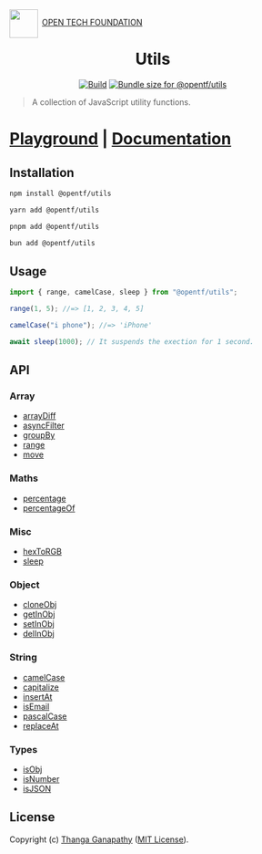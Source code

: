 <img align="left" src="https://open-tech-foundation.pages.dev/img/Logo.svg" width="50" height="50">

&nbsp;[OPEN TECH FOUNDATION](https://open-tech-foundation.pages.dev/)

<div align="center">

# Utils

[![Build](https://github.com/open-tech-foundation/js-utils/actions/workflows/build.yml/badge.svg)](https://github.com/open-tech-foundation/js-utils/actions/workflows/build.yml) <a href="https://pkg-size.dev/@opentf/utils"><img src="https://pkg-size.dev/badge/bundle/3224" title="Bundle size for @opentf/utils"></a>

</div>

> A collection of JavaScript utility functions.

# [Playground](https://js-utils.pages.dev/playground) | [Documentation](https://js-utils.pages.dev)

## Installation

```sh
npm install @opentf/utils
```

```sh
yarn add @opentf/utils
```

```sh
pnpm add @opentf/utils
```

```sh
bun add @opentf/utils
```

## Usage

```ts
import { range, camelCase, sleep } from "@opentf/utils";

range(1, 5); //=> [1, 2, 3, 4, 5]

camelCase("i phone"); //=> 'iPhone'

await sleep(1000); // It suspends the exection for 1 second.
```

## API

### Array

- [arrayDiff](https://js-utils.pages.dev/docs/Array/arrayDiff)
- [asyncFilter](https://js-utils.pages.dev/docs/Array/asyncFilter)
- [groupBy](https://js-utils.pages.dev/docs/Array/groupBy)
- [range](https://js-utils.pages.dev/docs/Array/range)
- [move](https://js-utils.pages.dev/docs/Array/move)

### Maths

- [percentage](https://js-utils.pages.dev/docs/Maths/percentage)
- [percentageOf](https://js-utils.pages.dev/docs/Maths/percentageOf)

### Misc

- [hexToRGB](https://js-utils.pages.dev/docs/Misc/hexToRGB)
- [sleep](https://js-utils.pages.dev/docs/Timers/sleep)

### Object

- [cloneObj](https://js-utils.pages.dev/docs/Object/cloneObj)
- [getInObj](https://js-utils.pages.dev/docs/Object/getInObj)
- [setInObj](https://js-utils.pages.dev/docs/Object/setInObj)
- [delInObj](https://js-utils.pages.dev/docs/Object/delInObj)

### String

- [camelCase](https://js-utils.pages.dev/docs/String/camelCase)
- [capitalize](https://js-utils.pages.dev/docs/String/capitalize)
- [insertAt](https://js-utils.pages.dev/docs/String/insertAt)
- [isEmail](https://js-utils.pages.dev/docs/String/isEmail)
- [pascalCase](https://js-utils.pages.dev/docs/String/pascalCase)
- [replaceAt](https://js-utils.pages.dev/docs/String/replaceAt)

### Types

- [isObj](https://js-utils.pages.dev/docs/Object/isObj)
- [isNumber](https://js-utils.pages.dev/docs/Types/isNumber)
- [isJSON](https://js-utils.pages.dev/docs/Types/isJSON)

## License

Copyright (c) [Thanga Ganapathy](https://github.com/Thanga-Ganapathy) ([MIT License](./LICENSE)).
